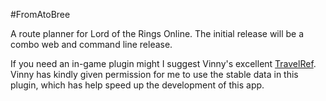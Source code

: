#FromAtoBree

A route planner for Lord of the Rings Online. The initial release will be a combo web and command line release. 

If you need an in-game plugin might I suggest Vinny's excellent [TravelRef](http://www.lotrointerface.com/downloads/info524-Travellocationsreference.html). Vinny has kindly given permission for me to use the stable data in this plugin, which has help speed up the development of this app.


